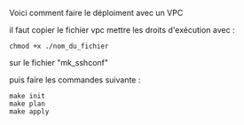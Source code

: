 Voici comment faire le déploiment avec un VPC 

il faut copier le fichier vpc mettre les droits d'exécution avec :

`chmod +x ./nom_du_fichier`

sur le fichier "mk_sshconf" 

puis faire les commandes suivante :

```
make init 
make plan 
make apply
```
